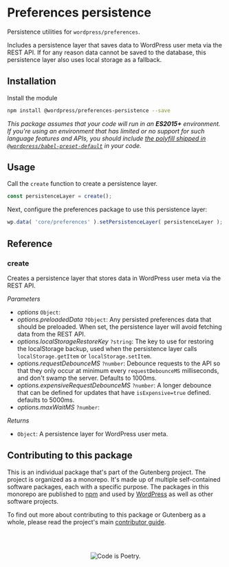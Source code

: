 # Preferences persistence

Persistence utilities for `wordpress/preferences`.

Includes a persistence layer that saves data to WordPress user meta via the REST API. If for any reason data cannot be saved to the database, this persistence layer also uses local storage as a fallback.

## Installation

Install the module

```bash
npm install @wordpress/preferences-persistence --save
```

_This package assumes that your code will run in an **ES2015+** environment. If you're using an environment that has limited or no support for such language features and APIs, you should include [the polyfill shipped in `@wordpress/babel-preset-default`](https://github.com/WordPress/gutenberg/tree/HEAD/packages/babel-preset-default#polyfill) in your code._

## Usage

Call the `create` function to create a persistence layer.

```js
const persistenceLayer = create();
```

Next, configure the preferences package to use this persistence layer:

```js
wp.data( 'core/preferences' ).setPersistenceLayer( persistenceLayer );
```

## Reference

<!-- START TOKEN(Autogenerated Docs|src/index.js) -->

### create

Creates a persistence layer that stores data in WordPress user meta via the REST API.

_Parameters_

-   _options_ `Object`:
-   _options.preloadedData_ `?Object`: Any persisted preferences data that should be preloaded. When set, the persistence layer will avoid fetching data from the REST API.
-   _options.localStorageRestoreKey_ `?string`: The key to use for restoring the localStorage backup, used when the persistence layer calls `localStorage.getItem` or `localStorage.setItem`.
-   _options.requestDebounceMS_ `?number`: Debounce requests to the API so that they only occur at minimum every `requestDebounceMS` milliseconds, and don't swamp the server. Defaults to 1000ms.
-   _options.expensiveRequestDebounceMS_ `?number`: A longer debounce that can be defined for updates that have `isExpensive=true` defined. defaults to 5000ms.
-   _options.maxWaitMS_ `?number`:

_Returns_

-   `Object`: A persistence layer for WordPress user meta.

<!-- END TOKEN(Autogenerated Docs|src/index.js) -->

## Contributing to this package

This is an individual package that's part of the Gutenberg project. The project is organized as a monorepo. It's made up of multiple self-contained software packages, each with a specific purpose. The packages in this monorepo are published to [npm](https://www.npmjs.com/) and used by [WordPress](https://make.wordpress.org/core/) as well as other software projects.

To find out more about contributing to this package or Gutenberg as a whole, please read the project's main [contributor guide](https://github.com/WordPress/gutenberg/tree/HEAD/CONTRIBUTING.md).

<br /><br /><p align="center"><img src="https://s.w.org/style/images/codeispoetry.png?1" alt="Code is Poetry." /></p>
